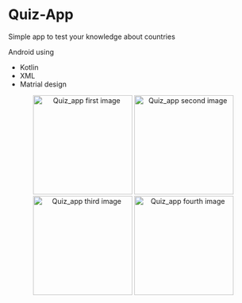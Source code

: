 # **Quiz-App**
Simple app to test your knowledge about countries

Android using 
- Kotlin
- XML
- Matrial design

<p align="center">
  <img width="200" src="https://user-images.githubusercontent.com/70924560/150893102-159e996c-a851-4d54-b737-0164afc5d680.png" alt="Quiz_app first image">
  <img width="200" src="https://user-images.githubusercontent.com/70924560/150893122-43568a31-64b3-44e5-95d5-55d9bddd150e.png" alt="Quiz_app second image">
  <img width="200" src="https://user-images.githubusercontent.com/70924560/150893130-188e1155-7e29-4c1c-9c4f-5e153a3ed9ee.png" alt="Quiz_app third image">
  <img width="200" src="https://user-images.githubusercontent.com/70924560/150893142-acb0197c-95c7-44df-b5cc-bad9dd88c6b5.png" alt="Quiz_app fourth image">
</p>
